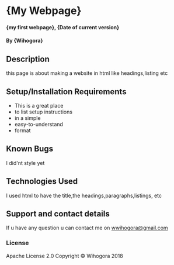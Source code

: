# {My Webpage}
#### {my first webpage}, {Date of current version}
#### By **{Wihogora}**
## Description
this page is about making a website in html like headings,listing etc
## Setup/Installation Requirements
* This is a great place
* to list setup instructions
* in a simple
* easy-to-understand
* format

## Known Bugs
I did'nt style yet
## Technologies Used
I used html to have the title,the headings,paragraphs,listings, etc
## Support and contact details
If u have any question u can contact me on wwihogora@gmail.com 
### License
 Apache License 2.0
Copyright © Wihogora 2018 